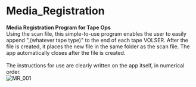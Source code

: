 # Media_Registration
<b>Media Registration Program for Tape Ops</B>
<br>
Using the scan file, this simple-to-use program enables the user to easily append ",(whatever tape type)" to the end of each tape VOLSER. After the file is created, it places the new file in the same folder as the scan file. The app automatically closes after the file is created.  
<br>
The instructions for use are clearly written on the app itself, in numerical order. 
<br>
![MR_001](https://user-images.githubusercontent.com/14056593/62066986-49392b80-b1f8-11e9-9dfd-8b1d35440a2a.JPG)
<br>
